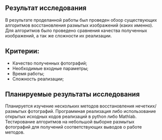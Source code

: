 ## Результат исследования

В результате проделанной работы был проведен обзор существующих алгоритмов восстановления размытых изображений (каких именно). Для алгоритмов было проведено сравнения качества полученных изображений,  а так же сложности их реализации.

## Критерии:

* Качество полученных фотографий;
* Необходимые входные параметры;
* Время работы;
* Сложность реализации;

## Планируемые результаты исследования

Планируется изучение нескольких методов восстановления нечетких/размытых фотографий. Программная реализация либо использование открытых исходных кодов реализаций в python либо Mathlab. Тестирование алгоритмов на небольшой выборке размытых фотографий для получений соответствующих выводов о работе методов.

